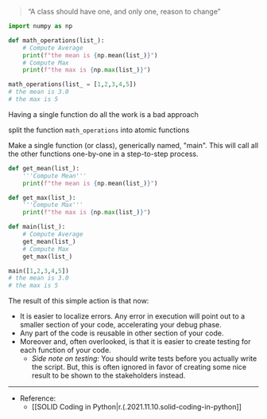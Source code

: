 

> “A class should have one, and only one, reason to change”

```python
import numpy as np

def math_operations(list_):
    # Compute Average
    print(f"the mean is {np.mean(list_)}")
    # Compute Max
    print(f"the max is {np.max(list_)}") 

math_operations(list_ = [1,2,3,4,5])
# the mean is 3.0
# the max is 5
```

Having a single function do all the work is a bad approach

split the function `math_operations` into atomic functions

Make a single function (or class), generically named, "main". This will call all the other functions one-by-one in a step-to-step process.

```python
def get_mean(list_):
    '''Compute Mean'''
    print(f"the mean is {np.mean(list_)}") 

def get_max(list_):
    '''Compute Max'''
    print(f"the max is {np.max(list_)}") 

def main(list_): 
    # Compute Average
    get_mean(list_)
    # Compute Max
    get_max(list_)

main([1,2,3,4,5])
# the mean is 3.0
# the max is 5
```

The result of this simple action is that now:

- It is easier to localize errors. Any error in execution will point out to a smaller section of your code, accelerating your debug phase.
- Any part of the code is reusable in other section of your code.
- Moreover and, often overlooked, is that it is easier to create testing for each function of your code. 
  - _Side note on testing:_ You should write tests before you actually write the script. But, this is often ignored in favor of creating some nice result to be shown to the stakeholders instead.

---

- Reference:
  - [[SOLID Coding in Python|r.(.2021.11.10.solid-coding-in-python]]

